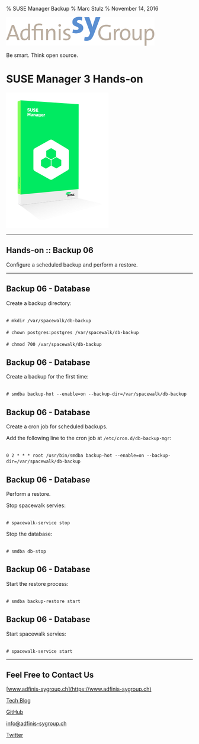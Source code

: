 % SUSE Manager Backup
% Marc Stulz
% November 14, 2016

![](static/adfinis_sygroup_logo.png)

Be smart. Think open source.

# SUSE Manager 3 Hands-on

![](static/suma.png)

---

## Hands-on :: Backup 06

Configure a scheduled backup and perform a restore.

---

## Backup 06 - Database

Create a backup directory:

```text

# mkdir /var/spacewalk/db-backup

# chown postgres:postgres /var/spacewalk/db-backup

# chmod 700 /var/spacewalk/db-backup

```

## Backup 06 - Database

Create a backup for the first time:

```text

# smdba backup-hot --enable=on --backup-dir=/var/spacewalk/db-backup

```

## Backup 06 - Database

Create a cron job for scheduled backups.

Add the following line to the cron job at `/etc/cron.d/db-backup-mgr`:

```text

0 2 * * * root /usr/bin/smdba backup-hot --enable=on --backup-dir=/var/spacewalk/db-backup

```

## Backup 06 - Database

Perform a restore.

Stop spacewalk servies:

```text

# spacewalk-service stop

```

Stop the database:

```text

# smdba db-stop

```

## Backup 06 - Database

Start the restore process:

```text

# smdba backup-restore start

```

## Backup 06 - Database

Start spacewalk servies:

```text

# spacewalk-service start

```

---

## Feel Free to Contact Us

[www.adfinis-sygroup.ch](https://www.adfinis-sygroup.ch)

[Tech Blog](https://www.adfinis-sygroup.ch/blog)

[GitHub](https://github.com/adfinis-sygroup)

<info@adfinis-sygroup.ch>

[Twitter](https://twitter.com/adfinissygroup)
